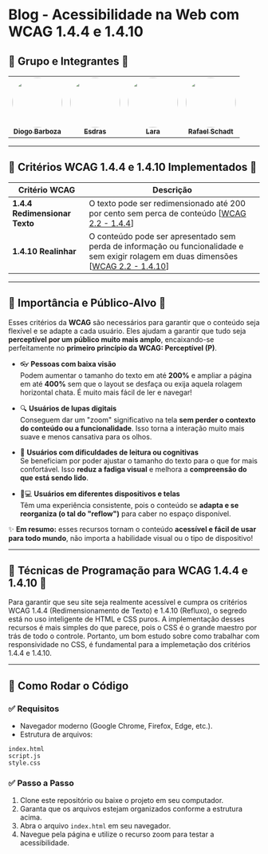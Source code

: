 # Blog - Acessibilidade na Web com WCAG 1.4.4 e 1.4.10

## 👥 Grupo e Integrantes 👥

<table>
  <tr>
    <td align="center"><a href="https://github.com/diogo-barboza"><img style="border-radius: 50%;" src="https://github.com/diogo-barboza.png" width="100px;" alt=""/><br /><sub><b>Diogo Barboza</b></sub></a><br />
    <td align="center"><a href="https://github.com/Edzada"><img style="border-radius: 50%;" src="https://github.com/Edzada.png" width="100px;" alt=""/><br /><sub><b>Esdras</b></sub></a><br />   
    <td align="center"><a href="https://github.com/gravelylara"><img style="border-radius: 50%;" src="https://github.com/gravelylara.png" width="100px;" alt=""/><br /><sub><b>Lara</b></sub></a><br />   
    <td align="center"><a href="https://github.com/RafaelSchadt"><img style="border-radius: 50%;" src="https://github.com/RafaelSchadt.png" width="100px;" alt=""/><br /><sub><b>Rafael Schadt</b></sub></a><br />
  </tr>
</table>

---

## 📝 Critérios WCAG 1.4.4 e 1.4.10 Implementados 📝

| Critério WCAG                                    | Descrição                                                                                                                                                                       |
| --------------------------------------------------- | ------------------------------------------------------------------------------------------------------------------------------------------------------------------------------- |
| **1.4.4 Redimensionar Texto**                      |  O texto pode ser redimensionado até 200 por cento sem perca de conteúdo [[WCAG 2.2 - 1.4.4](https://www.w3c.br/traducoes/wcag/wcag22-pt-BR/#resize-text)]                                 |
| **1.4.10 Realinhar** | O conteúdo pode ser apresentado sem perda de informação ou funcionalidade e sem exigir rolagem em duas dimensões [[WCAG 2.2 - 1.4.10](https://www.w3c.br/traducoes/wcag/wcag22-pt-BR/#reflow)] |

---

## 🎯 Importância e Público-Alvo 🎯

Esses critérios da **WCAG** são necessários para garantir que o conteúdo seja flexível e se adapte a cada usuário.
Eles ajudam a garantir que tudo seja **perceptível por um público muito mais amplo**, encaixando-se perfeitamente no **primeiro princípio da WCAG: Perceptível (P)**.

- 👓 **Pessoas com baixa visão**  
  Podem aumentar o tamanho do texto em até **200%** e ampliar a página em até **400%** sem que o layout se desfaça ou exija aquela rolagem horizontal chata. É muito mais fácil de ler e navegar!

- 🔍 **Usuários de lupas digitais**  
  Conseguem dar um "zoom" significativo na tela **sem perder o contexto do conteúdo ou a funcionalidade**. Isso torna a interação muito mais suave e menos cansativa para os olhos.

- 🧠 **Usuários com dificuldades de leitura ou cognitivas**  
  Se beneficiam por poder ajustar o tamanho do texto para o que for mais confortável. Isso **reduz a fadiga visual** e melhora a **compreensão do que está sendo lido**.

- 📱💻 **Usuários em diferentes dispositivos e telas**  
  Têm uma experiência consistente, pois o conteúdo se **adapta e se reorganiza (o tal do "reflow")** para caber no espaço disponível.

✨ **Em resumo:** esses recursos tornam o conteúdo **acessível e fácil de usar para todo mundo**, não importa a habilidade visual ou o tipo de dispositivo!

---

## 🚀 Técnicas de Programação para WCAG 1.4.4 e 1.4.10 🚀

Para garantir que seu site seja realmente acessível e cumpra os critérios WCAG 1.4.4 (Redimensionamento de Texto) e 1.4.10 (Refluxo), o segredo está no uso inteligente de HTML e CSS puros. A implementação desses recursos é mais simples do que parece, pois o CSS é o grande maestro por trás de todo o controle. Portanto, um bom estudo sobre como trabalhar com responsividade no CSS, é fundamental para a implemetação dos critérios 1.4.4 e 1.4.10.

--- 

## 🚀 Como Rodar o Código

### ✅ Requisitos

- Navegador moderno (Google Chrome, Firefox, Edge, etc.).
- Estrutura de arquivos:
  
 ```
index.html
script.js
style.css

 ```

### ✅ Passo a Passo
1. Clone este repositório ou baixe o projeto em seu computador.
2. Garanta que os arquivos estejam organizados conforme a estrutura acima.
3. Abra o arquivo `index.html` em seu navegador.
4. Navegue pela página e utilize o recurso zoom para testar a acessibilidade.
